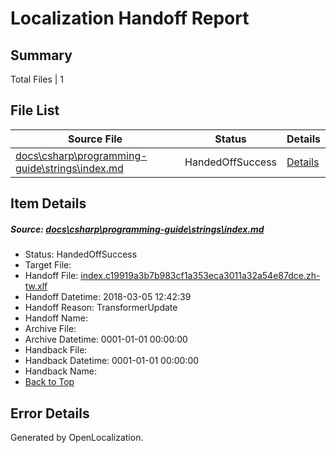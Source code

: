 # <a name='report-top'></a> Localization Handoff Report

## Summary
 Total Files | 1

## File List
 Source File | Status | Details 
 ----------- | ------ | ------- 
 [docs\csharp\programming-guide\strings\index.md](https://github.com/OpenLocalizationTestOrg/docs/blob/75444267cc262dcdfc807db05b2441b78c986800/docs/csharp/programming-guide/strings/index.md) | HandedOffSuccess | [Details](#5ec9d6aebcb38e89aa21b86cbd005c594bf756e618812)

## Item Details
##### <a name='5ec9d6aebcb38e89aa21b86cbd005c594bf756e618812'></a> Source: [docs\csharp\programming-guide\strings\index.md](https://github.com/OpenLocalizationTestOrg/docs/blob/75444267cc262dcdfc807db05b2441b78c986800/docs/csharp/programming-guide/strings/index.md)
* Status: HandedOffSuccess
* Target File: 
* Handoff File: [index.c19919a3b7b983cf1a353eca3011a32a54e87dce.zh-tw.xlf](https://github.com/OpenLocalizationTestOrg/docs.handoff/blob/b200170117757a39ca27785ac37528ba83b2fb7a/ol-handoff/OpenLocalizationTestOrg/docs.zh-tw/master/p1-ht/index.c19919a3b7b983cf1a353eca3011a32a54e87dce.zh-tw.xlf)
* Handoff Datetime: 2018-03-05 12:42:39
* Handoff Reason: TransformerUpdate
* Handoff Name: 
* Archive File: 
* Archive Datetime: 0001-01-01 00:00:00
* Handback File: 
* Handback Datetime: 0001-01-01 00:00:00
* Handback Name: 
* [Back to Top](#report-top)


## Error Details

Generated by OpenLocalization.
